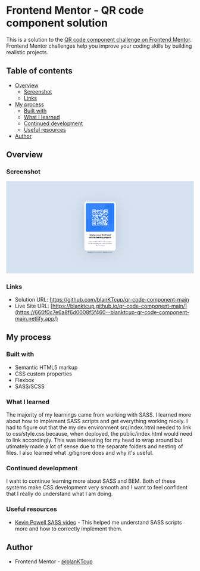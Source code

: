# Frontend Mentor - QR code component solution

This is a solution to the [QR code component challenge on Frontend Mentor](https://www.frontendmentor.io/challenges/qr-code-component-iux_sIO_H). Frontend Mentor challenges help you improve your coding skills by building realistic projects. 

## Table of contents

- [Overview](#overview)
  - [Screenshot](#screenshot)
  - [Links](#links)
- [My process](#my-process)
  - [Built with](#built-with)
  - [What I learned](#what-i-learned)
  - [Continued development](#continued-development)
  - [Useful resources](#useful-resources)
- [Author](#author)

## Overview

### Screenshot

![](./design/solution.png)

### Links

- Solution URL: https://github.com/blanKTcup/qr-code-component-main
- Live Site URL: [https://blanktcup.github.io/qr-code-component-main/](https://660f0c7e6a8f6d0008f5f460--blanktcup-qr-code-component-main.netlify.app/)

## My process

### Built with

- Semantic HTML5 markup
- CSS custom properties
- Flexbox
- SASS/SCSS

### What I learned

The majority of my learnings came from working with SASS. I learned more about how to implement SASS scripts and get everything working nicely. I had to figure out that the my dev environment src/index.html needed to link to css/style.css because, when deployed, the public/index.html would need to link accordingly. This was interesting for my head to wrap around but utimately made a lot of sense due to the separate folders and nesting of files. I also learned what .gitignore does and why it's useful.  

### Continued development

I want to continue learning more about SASS and BEM. Both of these systems make CSS development very smooth and I want to feel confident that I really do understand what I am doing.

### Useful resources

- [Kevin Powell SASS video](https://www.youtube.com/watch?v=o4cECvhrBo8&pp=ygURa2V2aW4gcG93ZWxsIHNhc3M%3D) - This helped me understand SASS scripts more and how to correctly implement them.

## Author

- Frontend Mentor - [@blanKTcup](https://www.frontendmentor.io/profile/blanKTcup)
